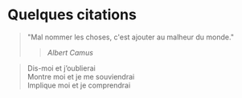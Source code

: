 # Quelques citations

> "Mal nommer les choses, c'est ajouter au malheur du monde."
>> <cite>Albert Camus<cite>


> Dis-moi et j’oublierai  
> Montre moi et je me souviendrai  
> Implique moi et je comprendrai  


